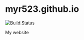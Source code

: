 # myr523.github.io
[![Build Status](https://travis-ci.org/myr523/myr523.github.io.svg?branch=develop)](https://travis-ci.org/myr523/myr523.github.io)

My website
